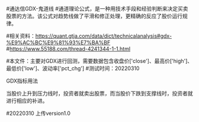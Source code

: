 #通达信GDX-鬼道线
#通道理论公式，是一种用技术手段和经验判断来决定买卖股票的方法。该公式对趋势线做了平滑和修正处理，更精确的反应了股价运行规律。

#相关资料：https://quant.gtja.com/data/dict/technicalanalysis#gdx-%E9%AC%BC%E9%81%93%E7%BA%BF
#https://www.55188.com/thread-4241344-1-1.html

#本文件：主要对GDX进行回测，需要数据包含收盘价['close']、最高价['high']、最低价['low']、波动率['pct_chg']
#测试时间：20220310


GDX指标用法

当股价上升到压力线时，投资者就卖出股票，而当股价下跌到支撑线时，投资者就进行相应的补进。

#20220310
上传version1.0